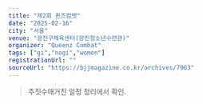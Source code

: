 ```yaml
---
title: "제2회 퀸즈컴뱃"
date: "2025-02-16"
city: "서울"
venue: "광진구체육센터(광진청소년수련관)"
organizer: "Queenz Combat"
tags: ["gi","nogi","women"]
registrationUrl: ""
sourceUrl: "https://bjjmagazine.co.kr/archives/7963"
---
```


> 주짓수매거진 일정 정리에서 확인.
